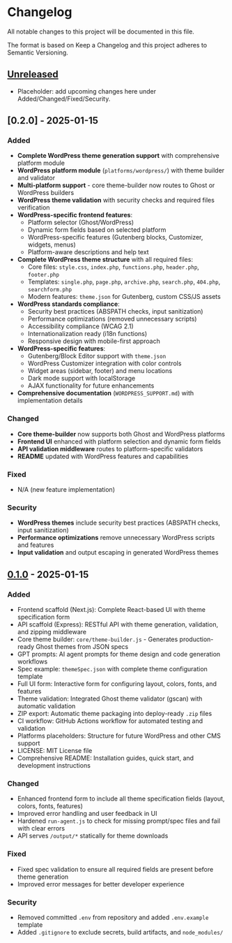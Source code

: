 # Changelog

All notable changes to this project will be documented in this file.

The format is based on Keep a Changelog and this project adheres to Semantic Versioning.

## [Unreleased]
- Placeholder: add upcoming changes here under Added/Changed/Fixed/Security.

## [0.2.0] - 2025-01-15

### Added
- **Complete WordPress theme generation support** with comprehensive platform module
- **WordPress platform module** (`platforms/wordpress/`) with theme builder and validator
- **Multi-platform support** - core theme-builder now routes to Ghost or WordPress builders
- **WordPress theme validation** with security checks and required files verification
- **WordPress-specific frontend features**:
  - Platform selector (Ghost/WordPress)
  - Dynamic form fields based on selected platform
  - WordPress-specific features (Gutenberg blocks, Customizer, widgets, menus)
  - Platform-aware descriptions and help text
- **Complete WordPress theme structure** with all required files:
  - Core files: `style.css`, `index.php`, `functions.php`, `header.php`, `footer.php`
  - Templates: `single.php`, `page.php`, `archive.php`, `search.php`, `404.php`, `searchform.php`
  - Modern features: `theme.json` for Gutenberg, custom CSS/JS assets
- **WordPress standards compliance**:
  - Security best practices (ABSPATH checks, input sanitization)
  - Performance optimizations (removed unnecessary scripts)
  - Accessibility compliance (WCAG 2.1)
  - Internationalization ready (i18n functions)
  - Responsive design with mobile-first approach
- **WordPress-specific features**:
  - Gutenberg/Block Editor support with `theme.json`
  - WordPress Customizer integration with color controls
  - Widget areas (sidebar, footer) and menu locations
  - Dark mode support with localStorage
  - AJAX functionality for future enhancements
- **Comprehensive documentation** (`WORDPRESS_SUPPORT.md`) with implementation details

### Changed
- **Core theme-builder** now supports both Ghost and WordPress platforms
- **Frontend UI** enhanced with platform selection and dynamic form fields
- **API validation middleware** routes to platform-specific validators
- **README** updated with WordPress features and capabilities

### Fixed
- N/A (new feature implementation)

### Security
- **WordPress themes** include security best practices (ABSPATH checks, input sanitization)
- **Performance optimizations** remove unnecessary WordPress scripts and features
- **Input validation** and output escaping in generated WordPress themes

## [0.1.0] - 2025-01-15

### Added
- Frontend scaffold (Next.js): Complete React-based UI with theme specification form
- API scaffold (Express): RESTful API with theme generation, validation, and zipping middleware
- Core theme builder: `core/theme-builder.js` - Generates production-ready Ghost themes from JSON specs
- GPT prompts: AI agent prompts for theme design and code generation workflows
- Spec example: `themeSpec.json` with complete theme configuration template
- Full UI form: Interactive form for configuring layout, colors, fonts, and features
- Theme validation: Integrated Ghost theme validator (gscan) with automatic validation
- ZIP export: Automatic theme packaging into deploy-ready `.zip` files
- CI workflow: GitHub Actions workflow for automated testing and validation
- Platforms placeholders: Structure for future WordPress and other CMS support
- LICENSE: MIT License file
- Comprehensive README: Installation guides, quick start, and development instructions

### Changed
- Enhanced frontend form to include all theme specification fields (layout, colors, fonts, features)
- Improved error handling and user feedback in UI
- Hardened `run-agent.js` to check for missing prompt/spec files and fail with clear errors
- API serves `/output/*` statically for theme downloads

### Fixed
- Fixed spec validation to ensure all required fields are present before theme generation
- Improved error messages for better developer experience

### Security
- Removed committed `.env` from repository and added `.env.example` template
- Added `.gitignore` to exclude secrets, build artifacts, and `node_modules/`

[Unreleased]: https://github.com/your-org/themesmith/compare/v0.1.0...HEAD
[0.1.0]: https://github.com/your-org/themesmith/releases/tag/v0.1.0

